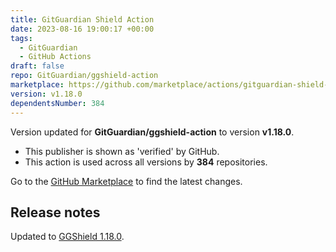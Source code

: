 ```yaml
---
title: GitGuardian Shield Action
date: 2023-08-16 19:00:17 +00:00
tags:
  - GitGuardian
  - GitHub Actions
draft: false
repo: GitGuardian/ggshield-action
marketplace: https://github.com/marketplace/actions/gitguardian-shield-action
version: v1.18.0
dependentsNumber: 384
---
```



Version updated for **GitGuardian/ggshield-action** to version **v1.18.0**.
- This publisher is shown as 'verified' by GitHub.
- This action is used across all versions by **384** repositories.

Go to the [GitHub Marketplace](https://github.com/marketplace/actions/gitguardian-shield-action) to find the latest changes.

## Release notes

Updated to [GGShield 1.18.0](https://github.com/GitGuardian/ggshield/releases/v1.18.0).
